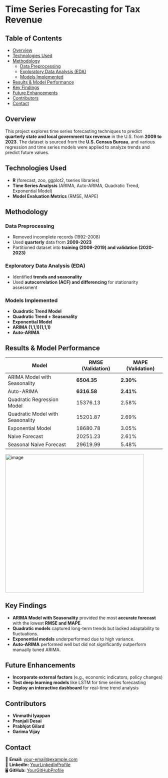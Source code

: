 # Time Series Forecasting for Tax Revenue

## Table of Contents
* [Overview](#overview)
* [Technologies Used](#technologies-used)
* [Methodology](#methodology)
  * [Data Preprocessing](#data-preprocessing)
  * [Exploratory Data Analysis (EDA)](#exploratory-data-analysis-eda)
  * [Models Implemented](#models-implemented)
* [Results & Model Performance](#results--model-performance)
* [Key Findings](#key-findings)
* [Future Enhancements](#future-enhancements)
* [Contributors](#contributors)
* [Contact](#contact)

## Overview
This project explores time series forecasting techniques to predict **quarterly state and local government tax revenue** in the U.S. from **2009 to 2023**. The dataset is sourced from the **U.S. Census Bureau**, and various regression and time series models were applied to analyze trends and predict future values.

## Technologies Used
- **R** (forecast, zoo, ggplot2, tseries libraries)
- **Time Series Analysis** (ARIMA, Auto-ARIMA, Quadratic Trend, Exponential Model)
- **Model Evaluation Metrics** (RMSE, MAPE)

## Methodology
### Data Preprocessing
- Removed incomplete records (1992-2008)
- Used **quarterly** data from **2009-2023**
- Partitioned dataset into **training (2009-2019) and validation (2020-2023)**

### Exploratory Data Analysis (EDA)
- Identified **trends and seasonality**
- Used **autocorrelation (ACF) and differencing** for stationarity assessment

### Models Implemented
- **Quadratic Trend Model**
- **Quadratic Trend + Seasonality**
- **Exponential Model**
- **ARIMA (1,1,1)(1,1,1)**
- **Auto-ARIMA**

## Results & Model Performance
| Model | RMSE (Validation) | MAPE (Validation) |
|--------|-----------------|-----------------|
| ARIMA Model with Seasonality | **6504.35** | **2.30%** |
| Auto-ARIMA | **6316.58** | **2.41%** |
| Quadratic Regression Model | 15376.13 | 2.58% |
| Quadratic Model with Seasonality | 15201.87 | 2.69% |
| Exponential Model | 18680.78 | 3.05% |
| Naive Forecast | 20251.23 | 2.61% |
| Seasonal Naive Forecast | 29619.99 | 5.48% |


<img width="443" alt="image" src="https://github.com/user-attachments/assets/42120f75-48fa-4a17-ad62-9f74e0f2f1fd" />


## Key Findings
- **ARIMA Model with Seasonality** provided the most **accurate forecast** with the lowest **RMSE and MAPE**.
- **Quadratic models** captured long-term trends but lacked adaptability to fluctuations.
- **Exponential models** underperformed due to high variance.
- **Auto-ARIMA** performed well but did not significantly outperform manually tuned ARIMA.

## Future Enhancements
- **Incorporate external factors** (e.g., economic indicators, policy changes)
- **Test deep learning models** like LSTM for time series forecasting
- **Deploy an interactive dashboard** for real-time trend analysis

## Contributors
- **Vinmathi Iyappan**
- **Pranjali Desai**
- **Prabhjot Gilard**
- **Garima Vijay**

## Contact
📧 **Email:** [your-email@example.com](mailto:your-email@example.com)  
🔗 **LinkedIn:** [YourLinkedInProfile](https://linkedin.com/in/yourprofile)  
🖥 **GitHub:** [YourGitHubProfile](https://github.com/yourprofile)

